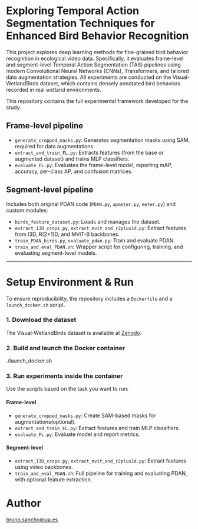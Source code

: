 # Exploring Temporal Action Segmentation Techniques for Enhanced Bird Behavior Recognition

This project explores deep learning methods for fine-grained bird behavior recognition in ecological video data. Specifically, it evaluates frame-level and segment-level Temporal Action Segmentation (TAS) pipelines using modern Convolutional Neural Networks (CNNs), Transformers, and tailored data augmentation strategies. All experiments are conducted on the Visual-WetlandBirds dataset, which contains densely annotated bird behaviors recorded in real wetland environments.

This repository contains the full experimental framework developed for the study.

## Frame-level pipeline

- `generate_cropped_masks.py`: Generates segmentation masks using SAM, required for data augmentations.
- `extract_and_train_FL.py`: Extracts features (from the base or augmented dataset) and trains MLP classifiers.
- `evaluate_FL.py`: Evaluates the frame-level model, reporting mAP, accuracy, per-class AP, and confusion matrices.

## Segment-level pipeline

Includes both original PDAN code (`PDAN.py`, `apmeter.py`, `meter.py`) and custom modules:

- `birds_feature_dataset.py`: Loads and manages the dataset.
- `extract_I3D_crops.py`, `extract_mvit_and_r2plus1d.py`: Extract features from I3D, R(2+1)D, and MViT-B backbones.
- `train_PDAN_birds.py`, `evaluate_pdan.py`: Train and evaluate PDAN.
- `train_and_eval_PDAN.sh`: Wrapper script for configuring, training, and evaluating segment-level models.

---

# Setup Environment & Run

To ensure reproducibility, the repository includes a `Dockerfile` and a `launch_docker.sh` script.

### 1. Download the dataset  
The Visual-WetlandBirds dataset is available at [Zenodo](https://zenodo.org/records/14355257).

### 2. Build and launch the Docker container  
./launch_docker.sh

### 3. Run experiments inside the container

Use the scripts based on the task you want to run:

#### Frame-level

- `generate_cropped_masks.py`: Create SAM-based masks for augmentations(optional).
- `extract_and_train_FL.py`: Extract features and train MLP classifiers.
- `evaluate_FL.py`: Evaluate model and report metrics.

#### Segment-level

- `extract_I3D_crops.py`, `extract_mvit_and_r2plus1d.py`: Extract features using video backbones.
- `train_and_eval_PDAN.sh`: Full pipeline for training and evaluating PDAN, with optional feature extraction.


# Author
bruno.sancho@ua.es
